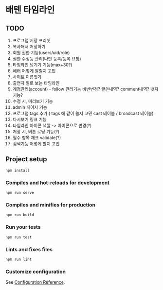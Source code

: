 # 배텐 타임라인

## TODO

1. 프로그램 저장 프리셋
1. 복사해서 저장하기
3. 회원 권한 기능(users/uid/role)
4. 권한 수정등 관리(나만 등록/등록 요청)
5. 타임라인 넘기기 기능(max+30?)
6. 에러 어떻게 알릴지 고민
7. 사이트 이름짓기
8. 출연자 별로 보는 타임라인
10. 계정관리(account) - follow 관리기능 비번변경? 글쓴내역? comment내역? 뱃지기능?
11. 수정 시, 미리보기 기능
12. admin 페이지 기능
1. 프로그램 tags 추가 ( tags 에 같이 쓸지 고민 cast 테이블 / broadcast 테이블)
13. 다시보기 링크 기능
14. 타임라인 아이콘 색깔 -> 아이콘으로 변경(?)
1. 저장 시, 버튼 로딩 기능(?)
1. 필수 항목 체크 validate(?)
14. 검색기능 어떻게 할지 고민

## Project setup

```
npm install
```

### Compiles and hot-reloads for development

```
npm run serve
```

### Compiles and minifies for production

```
npm run build
```

### Run your tests

```
npm run test
```

### Lints and fixes files

```
npm run lint
```

### Customize configuration

See [Configuration Reference](https://cli.vuejs.org/config/).
